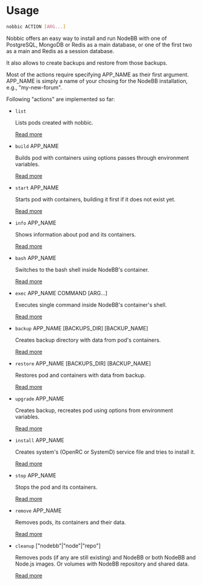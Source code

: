 Usage
=====

```sh
nobbic ACTION [ARG...]
```

Nobbic offers an easy way to install and run NodeBB with one of PostgreSQL, MongoDB or Redis as a main database, or one of the first two as a main and Redis as a session database.

It also allows to create backups and restore from those backups.

Most of the actions require specifying APP_NAME as their first argument. APP_NAME is simply a name of your chosing for the NodeBB installation, e.g., "my-new-forum".

Following "actions" are implemented so far:

* `list`

  Lists pods created with nobbic.

  [Read more](./actions/list.markdown)

* `build` APP_NAME

  Builds pod with containers using options passes through environment variables.

  [Read more](./actions/start.markdown)

* `start` APP_NAME

  Starts pod with containers, building it first if it does not exist yet.

  [Read more](./actions/start.markdown)

* `info` APP_NAME

  Shows information about pod and its containers.

  [Read more](./actions/info.markdown)

* `bash` APP_NAME

  Switches to the bash shell inside NodeBB's container.

  [Read more](./actions/bash.markdown)

* `exec` APP_NAME COMMAND [ARG...]

  Executes single command inside NodeBB's container's shell.

  [Read more](./actions/exec.markdown)

* `backup` APP_NAME [BACKUPS_DIR] [BACKUP_NAME]

  Creates backup directory with data from pod's containers.

  [Read more](./actions/backup.markdown)

* `restore` APP_NAME [BACKUPS_DIR] [BACKUP_NAME]

  Restores pod and containers with data from backup.

  [Read more](./actions/restore.markdown)

* `upgrade` APP_NAME

  Creates backup, recreates pod using options from environment variables.

  [Read more](./actions/upgrade.markdown)

* `install` APP_NAME

  Creates system's (OpenRC or SystemD) service file and tries to install it.

  [Read more](./actions/install.markdown)

* `stop` APP_NAME

  Stops the pod and its containers.

  [Read more](./actions/stop.markdown)

* `remove` APP_NAME

  Removes pods, its containers and their data.

  [Read more](./actions/remove.markdown)

* `cleanup` ["nodebb"|"node"|"repo"]

  Removes pods (if any are still existing) and NodeBB or both NodeBB and Node.js images. Or volumes with NodeBB repository and shared data.

  [Read more](./actions/cleanup.markdown)
